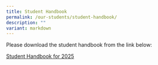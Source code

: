 ```yaml
---
title: Student Handbook
permalink: /our-students/student-handbook/
description: ""
variant: markdown
---
```

Please download the student handbook from the link below:  

[Student Handbook for 2025](/files/Student_Handbook_2025.pdf)